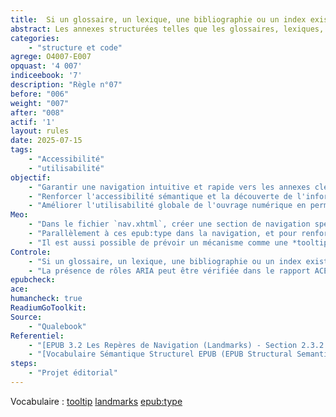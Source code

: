 ```yaml
---
title:  Si un glossaire, un lexique, une bibliographie ou un index existe, il doit être identifiée comme tel et disponible comme repère de navigation. 
abstract: Les annexes structurées telles que les glossaires, lexiques, bibliographies ou index sont des atouts majeurs pour la référence et l'apprentissage dans un ouvrage. Si ces éléments sont essentiels en version imprimée, leur identification et accessibilité rapides sont cruciales en numérique. Cette règle garantit qu'ils soient clairement balisés et intégrés comme repères de navigation distincts, notamment via les fonctionnalités EPUB 3 (comme les `epub:type` et les rôles ARIA DPub), permettant ainsi une consultation aisée et une meilleure compréhension du contenu pour tous les lecteurs, y compris ceux utilisant des technologies d'assistance.
categories: 
    - "structure et code"
agrege: O4007-E007
opquast: '4 007'
indiceebook: '7'
description: "Règle n°07"
before: "006"
weight: "007"
after: "008"
actif: '1'
layout: rules
date: 2025-07-15
tags: 
    - "Accessibilité"
    - "utilisabilité"
objectif: 
    - "Garantir une navigation intuitive et rapide vers les annexes clés (glossaire, index, bibliographie)."
    - "Renforcer l'accessibilité sémantique et la découverte de l'information pour tous les lecteurs, y compris ceux utilisant des technologies d'assistance."
    - "Améliorer l'utilisabilité globale de l'ouvrage numérique en permettant un accès efficace aux définitions et références."
Meo: 
    - "Dans le fichier `nav.xhtml`, créer une section de navigation spécifique pour les points de repère (landmarks) en utilisant la balise `<nav>` avec l'attribut `epub:type` `landmarks`. À l'intérieur de cette balise `<nav>`, lister les liens vers les différentes sections clés de votre livre. Chaque lien (`<a>`) doit avoir un attribut `epub:type` qui identifie la nature sémantique de la section vers laquelle il pointe. Les epub:type pertinents pour cette règle sont `glossary`, `index`, `bibliography`"
    - "Parallèlement à ces epub:type dans la navigation, et pour renforcer la sémantique et l'accessibilité, l'élément HTML qui contient le glossaire, l'index ou la bibliographie (dans leurs fichiers XHTML respectifs) doit également se voir attribuer le rôle ARIA DPub correspondant, soit `doc-glossary`, `doc-index`, `doc-bibliography`"
    - "Il est aussi possible de prévoir un mécanisme comme une *tooltip* permettant à l'utilisateur d'accéder à la définition des termes du vocabulaire technique ou sectoriel, depuis au moins leur première occurrence dans chaque portion du livre."
Controle: 
    - "Si un glossaire, un lexique, une bibliographie ou un index existe, alors, vérifier la présence de points de repères correspondants dans le panneau de navigation d'un lecteur de livre numérique."
    - "La présence de rôles ARIA peut être vérifiée dans le rapport ACE, en vérifiant le code ou en testant avec une technologie d'assistance qui restitue ces informations."
epubcheck: 
ace: 
humancheck: true
ReadiumGoToolkit: 
Source: 
    - "Qualebook"
Referentiel: 
    - "[EPUB 3.2 Les Repères de Navigation (Landmarks) - Section 2.3.2.2.1 Landmarks](https://www.w3.org/publishing/epub32/epub-spec.html#sec-landmarks)"
    - "[Vocabulaire Sémantique Structurel EPUB (EPUB Structural Semantics Vocabulary - EPUB SSV)]"
steps: 
    - "Projet éditorial"
---
```


Vocabulaire&nbsp;: [tooltip](../../vocabulaire#contentdocument)
 [landmarks](../../vocabulaire#contentdocument)
  [epub:type](../../vocabulaire#contentdocument)


